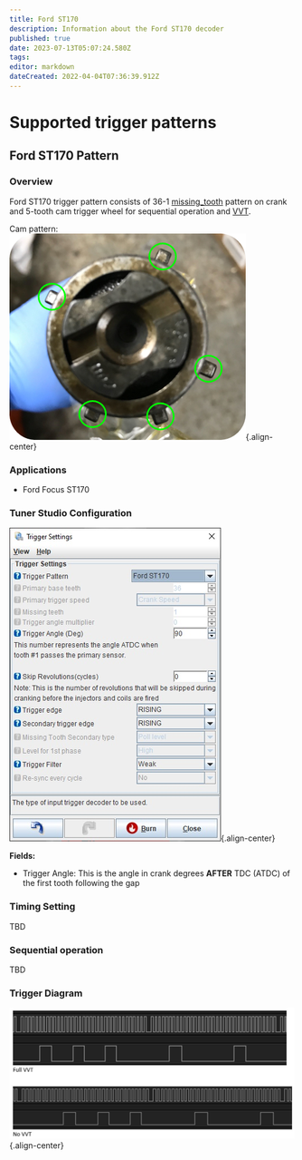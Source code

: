 ```yaml
---
title: Ford ST170
description: Information about the Ford ST170 decoder
published: true
date: 2023-07-13T05:07:24.580Z
tags: 
editor: markdown
dateCreated: 2022-04-04T07:36:39.912Z
---
```


# Supported trigger patterns
## Ford ST170 Pattern
### Overview

Ford ST170 trigger pattern consists of 36-1 [missing_tooth](/en/decoders/Missing_Tooth) pattern on crank and 5-tooth cam trigger wheel for sequential operation and [VVT](/en/configuration/VVT).

Cam pattern:
![ST170 Pattern](/img/decoders/st170.png){.align-center}

### Applications

* Ford Focus ST170


### Tuner Studio Configuration
![ST170 Configuration in TunerStudio](/img/decoders/st170_ts.jpg){.align-center}

**Fields:**

  - Trigger Angle: This is the angle in crank degrees **AFTER** TDC (ATDC) of the first tooth following the gap

### Timing Setting

TBD

### Sequential operation

TBD

### Trigger Diagram
![ST170 VVT trigger](/img/decoders/vvt_st170.jpg){.align-center}
